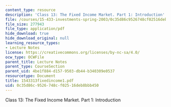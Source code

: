 ```yaml
---
content_type: resource
description: 'Class 13: The Fixed Income Market. Part 1: Introduction'
file: /courses/15-433-investments-spring-2003/0c35d86c9526748cf02516deb8bbb450_1543313fixedincome1.pdf
file_size: 277943
file_type: application/pdf
hide_download: true
hide_download_original: null
learning_resource_types:
- Lecture Notes
license: https://creativecommons.org/licenses/by-nc-sa/4.0/
ocw_type: OCWFile
parent_title: Lecture Notes
parent_type: CourseSection
parent_uid: 4be1f884-d157-9503-db44-b340309e0537
resourcetype: Document
title: 1543313fixedincome1.pdf
uid: 0c35d86c-9526-748c-f025-16deb8bbb450
---
```

Class 13: The Fixed Income Market. Part 1: Introduction